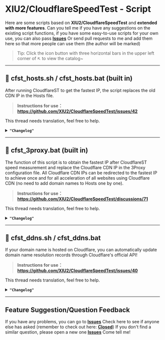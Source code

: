 # XIU2/CloudflareSpeedTest - Script

Here are some scripts based on **XIU2/CloudflareSpeedTest** and **extended with more features**.
Can you tell me if you have any suggestions on the existing script functions, if you have some easy-to-use scripts for your own use, you can also pass [**Issues**](https://github.com/hoseinnikkhah/CloudflareSpeedTest-English/issues) Or send pull requests to me and add them here so that more people can use them (the author will be marked)

> Tip: Click the icon button with three horizontal bars in the upper left corner of ↖ to view the catalog~

****
## 📑 cfst_hosts.sh / cfst_hosts.bat (built in)

After running CloudflareST to get the fastest IP, the script replaces the old CDN IP in the Hosts file.

> **Instructions for use：https://github.com/XIU2/CloudflareSpeedTest/issues/42**

This thread needs translation, feel free to help.

<details>
<summary><code><strong>"Changelog"</strong></code></summary>

****

#### December 17, 2021, version v1.0.6
 - **1. optimization** [If no IP that satisfies the conditions can be found, the speed measurement will be repeated continuously] Function, there is no problem of re-testing when specifying the lower limit of download speed (default comment)   

#### December 17, 2021, version v1.0.3
 - **1. Add** If no IP that satisfies the conditions can be found, the speed measurement function will be cycled (default comment)  
 - **2. optimization** the code  

#### September 29, 2021, version v1.0.2
 - **1. repair** When the number of IPs in the speed test result is 0, the script does not exit the problem

#### April 29, 2021, version v1.0.1
 - **1. optimization** It is no longer necessary to add the -p 0 parameter to avoid the Enter key to exit (now the result can be displayed immediately, and there is no need to worry about the Enter key to exit the program)

#### January 28, 2021, version v1.0.0
 - **1. release** first version  

</details>

****

## 📑 cfst_3proxy.bat (built in)

The function of this script is to obtain the fastest IP after CloudflareST speed measurement and replace the Cloudflare CDN IP in the 3Proxy configuration file.
All Cloudflare CDN IPs can be redirected to the fastest IP to achieve once and for all acceleration of all websites using Cloudflare CDN (no need to add domain names to Hosts one by one).

> **Instructions for use：https://github.com/XIU2/CloudflareSpeedTest/discussions/71**

This thread needs translation, feel free to help.

<details>
<summary><code><strong>"Changelog"</strong></code></summary>

****

#### December 17, 2021, version v1.0.5
 - **1. optimization** [Continuous cycle speed measurement if no IP meeting the conditions can be found] function, there is no problem of re-measurement when the lower limit of download speed measurement is specified (default comment)   

#### December 17, 2021, version v1.0.4
 - **1. Add** If no IP that satisfies the conditions can be found, the speed measurement function will be cycled (default comment)  
 - **2. optimization** the code  

#### September 29, 2021, version v1.0.3
 - **1. repair** When the number of IPs in the speed test result is 0, the script does not exit the problem

#### April 29, 2021, version v1.0.2
 - **1. optimization** It is no longer necessary to add the -p 0 parameter to avoid the Enter key to exit (now the result can be displayed immediately, and there is no need to worry about the Enter key to exit the program)  

#### March 16, 2021, version v1.0.1
 - **1. optimization** Code and comment content  

#### March 13, 2021, version v1.0.0
 - **1. release** first version 

</details>

****

## 📑 cfst_ddns.sh / cfst_ddns.bat

If your domain name is hosted on Cloudflare, you can automatically update domain name resolution records through Cloudflare's official API!

> **Instructions for use：https://github.com/XIU2/CloudflareSpeedTest/issues/40**

This thread needs translation, feel free to help.

<details>
<summary><code><strong>"Changelog"</strong></code></summary>

****

#### 2December 17, 2021, version v1.0.4
 - **1. Add** If no IP that satisfies the conditions can be found, the speed measurement function will be cycled (default comment)  
 - **2. optimization** 代码  

#### September 29, 2021, version v1.0.3
 - **1. repair** When the number of IPs in the speed test result is 0, the script does not exit the problem  

#### April 29, 2021, version v1.0.2
 - **1. optimization** It is no longer necessary to add the -p 0 parameter to avoid the Enter key to exit (now the result can be displayed immediately, and there is no need to worry about the Enter key to exit the program)

#### January 27, 2021, version v1.0.1
 - **1. optimization** Configuration is read from a file

#### January 26, 2021, version v1.0.0
 - **1. release** first version

</details>

****

## Feature Suggestion/Question Feedback

If you have any problems, you can go to [**Issues**](https://github.com/hoseinnikkhah/CloudflareSpeedTest-English/issues) Check here to see if anyone else has asked (remember to check out here: [**Closed**](https://github.com/hoseinnikkhah/CloudflareSpeedTest-English/issues?q=is%3Aissue+is%3Aclosed)) 
If you don't find a similar question, please open a new one [**Issues**](https://github.com/hoseinnikkhah/CloudflareSpeedTest-English/issues/new) Come tell me!
